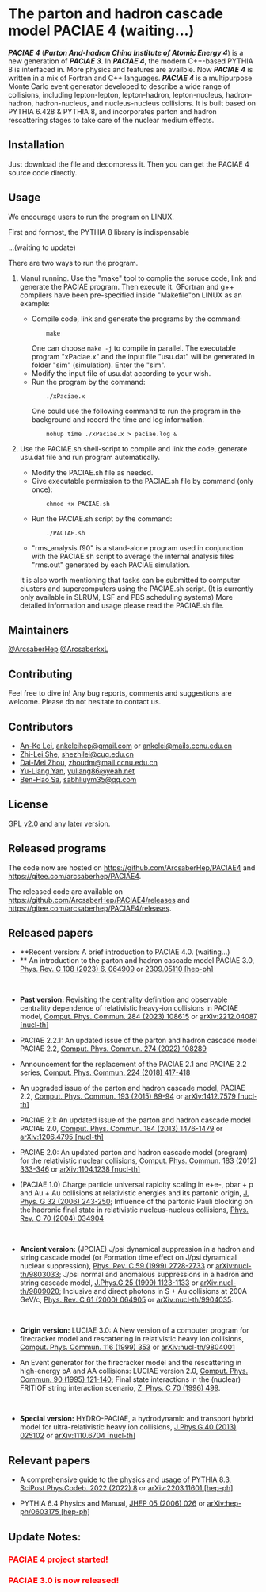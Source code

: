 <!-- This is a README file for usage of PACIAE.
     Written by Markdown language.
                 By Anke at UiO on 31/07/2024 
                                               
                    Last updated on 31/07/2024 
 -->

# The parton and hadron cascade model PACIAE 4 (waiting...)

 ***PACIAE 4*** (***Parton And-hadron China Institute of Atomic Energy 4***) is a new generation of ***PACIAE 3***. In ***PACIAE 4***, the modern C++-based PYTHIA 8 is interfaced in. More physics and features are availble. Now ***PACIAE 4*** is written in a mix of Fortran and C++ languages. ***PACIAE 4*** is a multipurpose Monte Carlo event generator developed to describe a wide range of collisions, including lepton-lepton, lepton-hadron, lepton-nucleus, hadron-hadron, hadron-nucleus, and nucleus-nucleus collisions. It is built based on PYTHIA 6.428 & PYTHIA 8, and incorporates parton and hadron rescattering stages to take care of the nuclear medium effects. 

## Installation

Just download the file and decompress it. Then you can get the PACIAE 4 source code directly.

## Usage

We encourage users to run the program on LINUX.

First and formost, the PYTHIA 8 library is indispensable

...(waiting to update)

There are two ways to run the program.
 1. Manul running. Use the "make" tool to complie the soruce code, link and generate the PACIAE program. Then execute it. GFortran and g++ compilers have been pre-specified inside "Makefile"on LINUX as an example:
    - Compile code, link and generate the programs by the command:
        ```
            make
        ```
        One can choose `make -j` to compile in parallel. The executable program "xPaciae.x" and the input file "usu.dat" will be generated in folder "sim" (simulation). Enter the "sim".
    - Modify the input file of usu.dat according to your wish.
    - Run the program by the command:
        ```
            ./xPaciae.x
        ```
      One could use the following command to run the program in the background and record the time and log information.
        ```
            nohup time ./xPaciae.x > paciae.log &
        ```
 2. Use the PACIAE.sh shell-script to compile and link the code, generate usu.dat file and run program automatically.
    - Modify the PACIAE.sh file as needed.
    - Give executable permission to the PACIAE.sh file by command (only once):
        ```
            chmod +x PACIAE.sh
        ```
    - Run the PACIAE.sh script by the command:
        ```
            ./PACIAE.sh
        ```
    -  "rms_analysis.f90" is a stand-alone program used in conjunction with the PACIAE.sh script to average the internal analysis files  "rms.out" generated by each PACIAE simulation.

    It is also worth mentioning that tasks can be submitted to computer clusters and supercomputers using the PACIAE.sh script. (It is currently only available in SLRUM, LSF and PBS scheduling systems) More detailed information and usage please read the PACIAE.sh file.

## Maintainers

[@ArcsaberHep](https://github.com/ArcsaberHep)
[@ArcsaberkxL](https://github.com/ArcsaberkxL)

## Contributing

Feel free to dive in! Any bug reports, comments and suggestions are welcome. Please do not hesitate to contact us.

## Contributors

 - [An-Ke Lei](https://inspirehep.net/authors/1965068), ankeleihep@gmail.com or ankelei@mails.ccnu.edu.cn <!-- Key Laboratory of Quark and Lepton Physics (MOE) and Institute of Particle Physics, Central China Normal University, Wuhan 430079, China. -->
 - [Zhi-Lei She](https://inspirehep.net/authors/1903611), shezhilei@cug.edu.cn <!-- School of Mathematical and Physical Sciences, Wuhan Textile University, Wuhan 430200, China --> 
 - [Dai-Mei Zhou](https://inspirehep.net/authors/1030208), zhoudm@mail.ccnu.edu.cn <!-- Key Laboratory of Quark and Lepton Physics (MOE) and Institute of Particle Physics, Central China Normal University, Wuhan 430079, China. -->
 - [Yu-Liang Yan](https://inspirehep.net/authors/1051028), yuliang86@yeah.net <!-- China Institute of Atomic Energy, P.O. Box 275 (10), Beijing, 102413,China. -->
 - [Ben-Hao Sa](https://inspirehep.net/authors/990834), sabhliuym35@qq.com <!-- China Institute of Atomic Energy, P.O. Box 275 (10), Beijing, 102413,China. -->

## License

[GPL v2.0](LICENSE) and any later version.

## Released programs

The code now are hosted on https://github.com/ArcsaberHep/PACIAE4 and https://gitee.com/arcsaberhep/PACIAE4.
<br/>

The released code are available on https://github.com/ArcsaberHep/PACIAE4/releases and https://gitee.com/arcsaberhep/PACIAE4/releases.

## Released papers

 - **Recent version: A brief introduction to PACIAE 4.0. (waiting...)
 - ** An introduction to the parton and hadron cascade model PACIAE 3.0, [Phys. Rev. C 108 (2023) 6, 064909](https://journals.aps.org/prc/abstract/10.1103/PhysRevC.108.064909) or [2309.05110 [hep-ph]](https://arxiv.org/abs/2309.05110)
<br/>

 - **Past version:** Revisiting the centrality definition and observable centrality dependence of relativistic heavy-ion collisions in PACIAE model, [Comput. Phys. Commun. 284 (2023) 108615](https://doi.org/10.1016/j.cpc.2022.108615) or [arXiv:2212.04087 [nucl-th]](https://doi.org/10.48550/arXiv.2212.04087)

 - PACIAE 2.2.1: An updated issue of the parton and hadron cascade model PACIAE 2.2, [Comput. Phys. Commun. 274 (2022) 108289](https://doi.org/10.1016/j.cpc.2022.108289) <!-- or [arXiv: [nucl-th]](https://doi.org/) -->

 - Announcement for the replacement of the PACIAE 2.1 and PACIAE 2.2 series, [Comput. Phys. Commun. 224 (2018) 417-418](https://doi.org/10.1016/j.cpc.2017.10.006) <!-- or [arXiv: [nucl-th]](https://doi.org/) -->

 - An upgraded issue of the parton and hadron cascade model, PACIAE 2.2, [Comput. Phys. Commun. 193 (2015) 89-94](https://doi.org/10.1016/j.cpc.2015.01.022) or [arXiv:1412.7579 [nucl-th]](https://doi.org/10.48550/arXiv.1412.7579)

 - PACIAE 2.1: An updated issue of the parton and hadron cascade model PACIAE 2.0, [Comput. Phys. Commun. 184 (2013) 1476-1479](https://doi.org/10.1016/j.cpc.2012.12.026) or [arXiv:1206.4795 [nucl-th]](https://doi.org/10.48550/arXiv.1206.4795)

 - PACIAE 2.0: An updated parton and hadron cascade model (program) for the relativistic nuclear collisions, [Comput. Phys. Commun. 183 (2012) 333-346](https://doi.org/10.1016/j.cpc.2011.08.021) or [arXiv:1104.1238 [nucl-th]](https://doi.org/10.48550/arXiv.1104.1238)

 - (PACIAE 1.0) Charge particle universal rapidity scaling in e+e-, pbar + p and Au + Au collisions at relativistic energies and its partonic origin, [J. Phys. G 32 (2006) 243-250](https://doi.org/10.1088/0954-3899/32/3/001); Influence of the partonic Pauli blocking on the hadronic final state in relativistic nucleus-nucleus collisions, [Phys. Rev. C 70 (2004) 034904](https://doi.org/10.1103/PhysRevC.70.034904)
<br/>

 - **Ancient version:** (JPCIAE) J/psi dynamical suppression in a hadron and string cascade model (or Formation time effect on J/psi dynamical nuclear suppression), [Phys. Rev. C 59 (1999) 2728-2733](https://doi.org/10.1103/PhysRevC.59.2728) or [arXiv:nucl-th/9803033](https://arxiv.org/abs/nucl-th/9803033); J/psi normal and anomalous suppressions in a hadron and string cascade model, [J.Phys.G 25 (1999) 1123-1133](https://doi.org/10.1088/0954-3899/25/6/302) or [arXiv:nucl-th/9809020](https://arxiv.org/abs/nucl-th/9809020); Inclusive and direct photons in S + Au collisions at 200A GeV/c, [Phys. Rev. C 61 (2000) 064905](https://doi.org/10.1103/PhysRevC.61.064905) or [arXiv:nucl-th/9904035](https://arxiv.org/abs/nucl-th/9904035).
<br/>

 - **Origin version:** LUCIAE 3.0: A New version of a computer program for firecracker model and rescattering in relativistic heavy ion collisions, [Comput. Phys. Commun. 116 (1999) 353](https://doi.org/10.1016/S0010-4655(98)00138-6) or [arXiv:nucl-th/9804001](https://doi.org/10.48550/arXiv.nucl-th/9804001)

 - An Event generator for the firecracker model and the rescattering in high-energy pA and AA collisions: LUCIAE version 2.0, [Comput. Phys. Commun. 90 (1995) 121-140](https://doi.org/10.1016/0010-4655(95)00066-O); Final state interactions in the (nuclear) FRITIOF string interaction scenario, [Z. Phys. C 70 (1996) 499](https://doi.org/10.1007/s002880050127).
<br/>

 - **Special version:** HYDRO-PACIAE, a hydrodynamic and transport hybrid model for ultra-relativistic heavy ion collisions, [J.Phys.G 40 (2013) 025102](https://doi.org/10.1088/0954-3899/40/2/025102) or [arXiv:1110.6704 [nucl-th]](https://doi.org/10.48550/arXiv.1110.6704)

## Relevant papers

 - A comprehensive guide to the physics and usage of PYTHIA 8.3, [SciPost Phys.Codeb. 2022 (2022) 8](https://scipost.org/10.21468/SciPostPhysCodeb.8) or [arXiv:2203.11601 [hep-ph]](https://arxiv.org/abs/2203.11601)

 - PYTHIA 6.4 Physics and Manual, [JHEP 05 (2006) 026](https://doi.org/10.1088/1126-6708/2006/05/026) or [arXiv:hep-ph/0603175 [hep-ph]](https://doi.org/10.48550/arXiv.hep-ph/0603175)

## Update Notes:

<!----------------------------------------------------------------------------->
### <font color=red> PACIAE 4 project started! </font>

<!----------------------------------------------------------------------------->
### <font color=red> PACIAE 3.0 is now released! </font>
